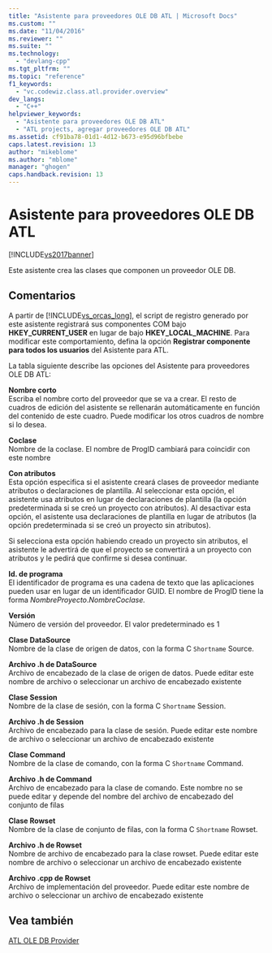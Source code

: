 ```yaml
---
title: "Asistente para proveedores OLE DB ATL | Microsoft Docs"
ms.custom: ""
ms.date: "11/04/2016"
ms.reviewer: ""
ms.suite: ""
ms.technology: 
  - "devlang-cpp"
ms.tgt_pltfrm: ""
ms.topic: "reference"
f1_keywords: 
  - "vc.codewiz.class.atl.provider.overview"
dev_langs: 
  - "C++"
helpviewer_keywords: 
  - "Asistente para proveedores OLE DB ATL"
  - "ATL projects, agregar proveedores OLE DB ATL"
ms.assetid: cf91ba78-01d1-4d12-b673-e95d96bfbebe
caps.latest.revision: 13
author: "mikeblome"
ms.author: "mblome"
manager: "ghogen"
caps.handback.revision: 13
---
```

# Asistente para proveedores OLE DB ATL
[!INCLUDE[vs2017banner](../../assembler/inline/includes/vs2017banner.md)]

Este asistente crea las clases que componen un proveedor OLE DB.  
  
## Comentarios  
 A partir de [!INCLUDE[vs_orcas_long](../../atl/reference/includes/vs_orcas_long_md.md)], el script de registro generado por este asistente registrará sus componentes COM bajo **HKEY\_CURRENT\_USER** en lugar de bajo **HKEY\_LOCAL\_MACHINE**.  Para modificar este comportamiento, defina la opción **Registrar componente para todos los usuarios** del Asistente para ATL.  
  
 La tabla siguiente describe las opciones del Asistente para proveedores OLE DB ATL:  
  
 **Nombre corto**  
 Escriba el nombre corto del proveedor que se va a crear.  El resto de cuadros de edición del asistente se rellenarán automáticamente en función del contenido de este cuadro.  Puede modificar los otros cuadros de nombre si lo desea.  
  
 **Coclase**  
 Nombre de la coclase.  El nombre de ProgID cambiará para coincidir con este nombre  
  
 **Con atributos**  
 Esta opción especifica si el asistente creará clases de proveedor mediante atributos o declaraciones de plantilla.  Al seleccionar esta opción, el asistente usa atributos en lugar de declaraciones de plantilla \(la opción predeterminada si se creó un proyecto con atributos\).  Al desactivar esta opción, el asistente usa declaraciones de plantilla en lugar de atributos \(la opción predeterminada si se creó un proyecto sin atributos\).  
  
 Si selecciona esta opción habiendo creado un proyecto sin atributos, el asistente le advertirá de que el proyecto se convertirá a un proyecto con atributos y le pedirá que confirme si desea continuar.  
  
 **Id. de programa**  
 El identificador de programa es una cadena de texto que las aplicaciones pueden usar en lugar de un identificador GUID.  El nombre de ProgID tiene la forma *NombreProyecto*.*NombreCoclase.*  
  
 **Versión**  
 Número de versión del proveedor.  El valor predeterminado es 1  
  
 **Clase DataSource**  
 Nombre de la clase de origen de datos, con la forma C `Shortname` Source.  
  
 **Archivo .h de DataSource**  
 Archivo de encabezado de la clase de origen de datos.  Puede editar este nombre de archivo o seleccionar un archivo de encabezado existente  
  
 **Clase Session**  
 Nombre de la clase de sesión, con la forma C `Shortname` Session.  
  
 **Archivo .h de Session**  
 Archivo de encabezado para la clase de sesión.  Puede editar este nombre de archivo o seleccionar un archivo de encabezado existente  
  
 **Clase Command**  
 Nombre de la clase de comando, con la forma C `Shortname` Command.  
  
 **Archivo .h de Command**  
 Archivo de encabezado para la clase de comando.  Este nombre no se puede editar y depende del nombre del archivo de encabezado del conjunto de filas  
  
 **Clase Rowset**  
 Nombre de la clase de conjunto de filas, con la forma C `Shortname` Rowset.  
  
 **Archivo .h de Rowset**  
 Nombre de archivo de encabezado para la clase rowset.  Puede editar este nombre de archivo o seleccionar un archivo de encabezado existente  
  
 **Archivo .cpp de Rowset**  
 Archivo de implementación del proveedor.  Puede editar este nombre de archivo o seleccionar un archivo de encabezado existente  
  
## Vea también  
 [ATL OLE DB Provider](../../atl/reference/adding-an-atl-ole-db-provider.md)